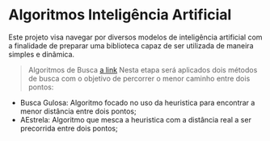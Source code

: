 # Algoritmos Inteligência Artificial
Este projeto visa navegar por diversos modelos de inteligência artificial com a finalidade de preparar uma biblioteca capaz de ser utilizada de maneira simples e dinâmica.

> Algoritmos de Busca [a link](https://github.com/mateberson/algoritmos_inteligencia_artificial/tree/main/algoritmo_busca)
  Nesta etapa será aplicados dois métodos de busca com o objetivo de percorrer o menor caminho entre dois pontos:
  * Busca Gulosa: Algoritmo focado no uso da heuristica para encontrar a menor distância entre dois pontos;
  * AEstrela: Algoritmo que mesca a heuristica com a distância real a ser precorrida entre dois pontos;
